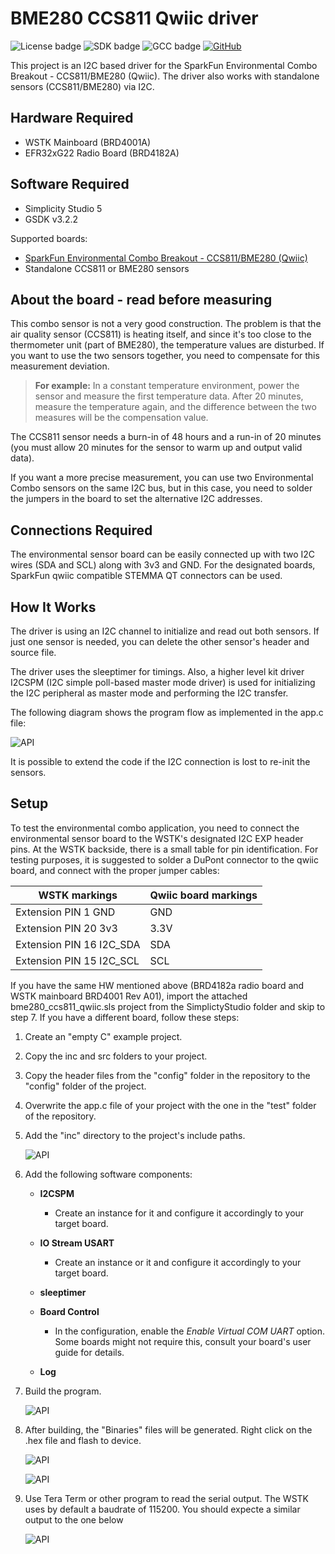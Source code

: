 # BME280 CCS811 Qwiic driver #
![License badge](https://img.shields.io/badge/License-zlib-green)
![SDK badge](https://img.shields.io/badge/SDK-v3.2.1-green)
![GCC badge](https://img.shields.io/endpoint?url=https://raw.githubusercontent.com/SiliconLabs/application_examples_ci/master/hardware_drivers/bme280_ccs811_qwiic_gcc.json)
[![GitHub](https://img.shields.io/badge/Sparkfun-Environmental%20Combo%20Breakout-green)](https://www.sparkfun.com/products/14348)

This project is an I2C based driver for the SparkFun Environmental Combo Breakout - CCS811/BME280 (Qwiic). The driver also works with standalone sensors (CCS811/BME280) via I2C.

## Hardware Required ##

- WSTK Mainboard (BRD4001A)
- EFR32xG22 Radio Board (BRD4182A)

## Software Required ##

- Simplicity Studio 5
- GSDK v3.2.2

Supported boards:

- [SparkFun Environmental Combo Breakout - CCS811/BME280 (Qwiic)](https://www.sparkfun.com/products/14348)
- Standalone CCS811 or BME280 sensors

## About the board - read before measuring ##

This combo sensor is not a very good construction. The problem is that the air quality sensor (CCS811) is heating itself, and since it's too close to the thermometer unit (part of BME280), the temperature values are disturbed. If you want to use the two sensors together, you need to compensate for this measurement deviation.

> **For example:** In a constant temperature environment, power the sensor and measure the first temperature data. After 20 minutes, measure the temperature again, and the difference between the two measures will be the compensation value.

The CCS811 sensor needs a burn-in of 48 hours and a run-in of 20 minutes (you must allow 20 minutes for the sensor to warm up and output valid data).

If you want a more precise measurement, you can use two Environmental Combo sensors on the same I2C bus, but in this case, you need to solder the jumpers in the board to set the alternative I2C addresses.

## Connections Required ##

The environmental sensor board can be easily connected up with two I2C wires (SDA and SCL) along with 3v3 and GND. For the designated boards, SparkFun qwiic compatible STEMMA QT connectors can be used.

## How It Works ##

The driver is using an I2C channel to initialize and read out both sensors. If just one sensor is needed, you can delete the other sensor's header and source file.

The driver uses the sleeptimer for timings. Also, a higher level kit driver I2CSPM (I2C simple poll-based master mode driver) is used for initializing the I2C peripheral as master mode and performing the I2C transfer.

The following diagram shows the program flow as implemented in the app.c file:

![API](doc/qwiic_api_worklow.png)

It is possible to extend the code if the I2C connection is lost to re-init the sensors.

## Setup ##

To test the environmental combo application, you need to connect the environmental sensor board to the WSTK's designated I2C EXP header pins. 
At the WSTK backside, there is a small table for pin identification.
For testing purposes, it is suggested to solder a DuPont connector to the qwiic board, and connect with the proper jumper cables:

| WSTK markings              |  Qwiic board markings |
|----------------------------|-----------------------|
| Extension PIN 1  GND       |  GND                  |
| Extension PIN 20 3v3       |  3.3V                 |
| Extension PIN 16 I2C_SDA   |  SDA                  |
| Extension PIN 15 I2C_SCL   |  SCL                  |

If you have the same HW mentioned above (BRD4182a radio board and WSTK mainboard  BRD4001 Rev A01), import the attached bme280_ccs811_qwiic.sls project from the SimplictyStudio folder and skip to step 7. If you have a different board, follow these steps:

1. Create an "empty C" example project.
2. Copy the inc and src folders to your project.
3. Copy the header files from the "config" folder in the repository to the "config" folder of the project.
4. Overwrite the app.c file of your project with the one in the "test" folder of the repository.
5. Add the "inc" directory to the project's include paths.

   ![API](doc/include_folder.png)

6. Add the following software components:
   - **I2CSPM**
     - Create an instance for it and configure it accordingly to your target board.

   - **IO Stream USART** 
     - Create an instance or it and configure it accordingly to your target board.

   - **sleeptimer**

   - **Board Control**
     - In the configuration, enable the *Enable Virtual COM UART* option. Some boards might not require this, consult your board's user guide for details.

   - **Log**

7. Build the program.

   ![API](doc/build.png)

8. After building, the "Binaries" files will be generated. Right click on the .hex file and flash to device.

   ![API](doc/flash_1.png)

   ![API](doc/flash_2.png)

9. Use Tera Term or other program to read the serial output. The WSTK uses by default a baudrate of 115200. You should expecte a similar output to the one below

   ![API](doc/tera.png)